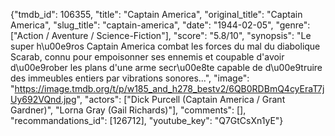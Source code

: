 {"tmdb_id": 106355, "title": "Captain America", "original_title": "Captain America", "slug_title": "captain-america", "date": "1944-02-05", "genre": ["Action / Aventure / Science-Fiction"], "score": "5.8/10", "synopsis": "Le super h\u00e9ros Captain America combat les forces du mal du diabolique Scarab, connu pour empoisonner ses ennemis et coupable d'avoir d\u00e9rober les plans d'une arme secr\u00e8te capable de d\u00e9truire des immeubles entiers par vibrations sonores...", "image": "https://image.tmdb.org/t/p/w185_and_h278_bestv2/6QB0RDBmQ4cyEraT7jUy692VQnd.jpg", "actors": ["Dick Purcell (Captain America / Grant Gardner)", "Lorna Gray (Gail Richards)"], "comments": [], "recommandations_id": [126712], "youtube_key": "Q7GtCsXn1yE"}